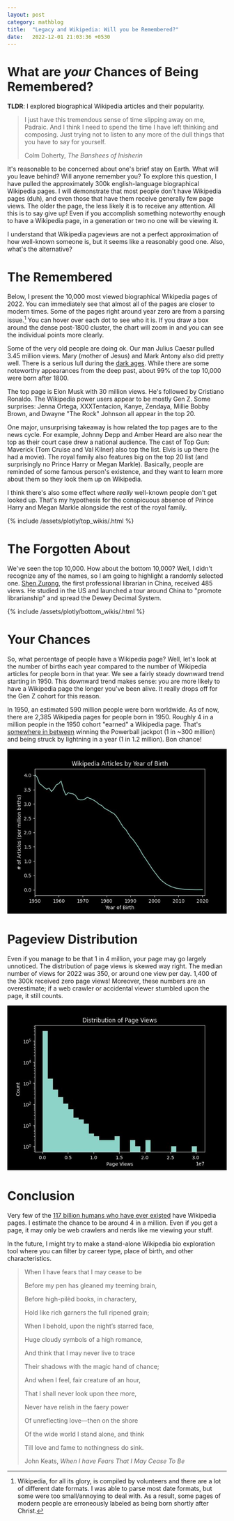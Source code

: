 ```yaml
---
layout: post
category: mathblog
title:  "Legacy and Wikipedia: Will you be Remembered?"
date:   2022-12-01 21:03:36 +0530
---
```

# What are *your* Chances of Being Remembered?
__TLDR__: I explored biographical Wikipedia articles and their popularity.

> I just have this tremendous sense of time slipping away on me, Padraic. And I think I need to spend the time I have left thinking and composing. Just trying not to listen to any more of the dull things that you have to say for yourself. 
> 
> Colm Doherty, *The Banshees of Inisherin*

It's reasonable to be concerned about one's brief stay on Earth. What will you leave behind? Will anyone remember you? To explore this question, I have pulled the approximately 300k english-language biographical Wikipedia pages. I will demonstrate that most people don't have Wikipedia pages (duh), and even those that have them receive generally few page views. The older the page, the less likely it is to receive any attention. All this is to say give up! Even if you accomplish something noteworthy enough to have a Wikipedia page, in a generation or two no one will be viewing it.

I understand that Wikipedia pageviews are not a perfect approximation of how well-known someone is, but it seems like a reasonably good one. Also, what's the alternative? 

# The Remembered
Below, I present the 10,000 most viewed biographical Wikipedia pages of 2022. You can immediately see that almost all of the pages are closer to modern times. Some of the pages right around year zero are from a parsing issue.[^1] You can hover over each dot to see who it is. If you draw a box around the dense post-1800 cluster, the chart will zoom in and you can see the individual points more clearly.

Some of the very old people are doing ok. Our man Julius Caesar pulled 3.45 million views. Mary (mother of Jesus) and Mark Antony also did pretty well. There is a serious lull during the [dark ages](https://en.wikipedia.org/wiki/Dark_Ages_(historiography)). While there are some noteworthy appearances from the deep past, about 99% of the top 10,000 were born after 1800. 

The top page is Elon Musk with 30 million views. He's followed by Cristiano Ronaldo. The Wikipedia power users appear to be mostly Gen Z. Some surprises: Jenna Ortega, XXXTentacion, Kanye, Zendaya, Millie Bobby Brown, and Dwayne "The Rock" Johnson all appear in the top 20.

One major, unsurprising takeaway is how related the top pages are to the news cycle. For example, Johnny Depp and Amber Heard are also near the top as their court case drew a national audience. The cast of Top Gun: Maverick (Tom Cruise and Val Kilner) also top the list. Elvis is up there (he had a movie). The royal family also features big on the top 20 list (and surprisingly no Prince Harry or Megan Markle). Basically, people are reminded of some famous person's existence, and they want to learn more about them so they look them up on Wikipedia.

I think there's also some effect where *really* well-known people don't get looked up. That's my hypothesis for the conspicuous absence of Prince Harry and Megan Markle alongside the rest of the royal family. 

[^1]: Wikipedia, for all its glory, is compiled by volunteers and there are a lot of different date formats. I was able to parse most date formats, but some were too small/annoying to deal with. As a result, some pages of modern people are erroneously labeled as being born shortly after Christ.

{% include /assets/plotly/top_wikis/.html %}

# The Forgotten About
We've seen the top 10,000. How about the bottom 10,000? Well, I didn't recognize any of the names, so I am going to highlight a randomly selected one. [Shen Zurong](https://en.wikipedia.org/wiki/Shen_Zurong), the first professional librarian in China, received 485 views. He studied in the US and launched a tour around China to "promote librarianship" and spread the Dewey Decimal System. 

{% include /assets/plotly/bottom_wikis/.html %}


# Your Chances

So, what percentage of people have a Wikipedia page? Well, let's look at the number of births each year compared to the number of Wikipedia articles for people born in that year. We see a fairly steady downward trend starting in 1950. This downward trend makes sense: you are more likely to have a Wikipedia page the longer you've been alive. It really drops off for the Gen Z cohort for this reason.

In 1950, an estimated 590 million people were born worldwide. As of now, there are 2,385 Wikipedia pages for people born in 1950. Roughly 4 in a million people in the 1950 cohort "earned" a Wikipedia page. That's [somewhere in between](https://www.investopedia.com/managing-wealth/worth-playing-lottery/#:~:text=For%20example%2C%20the%20odds%20of,bee%20sting%20during%20your%20lifetime) winning the Powerball jackpot (1 in ~300 million) and being struck by lightning in a year (1 in 1.2 million). Bon chance!

![Wikipedia Pages per Million Births](/assets/wikipedia/wikis_per_million.jpeg)

# Pageview Distribution
Even if you manage to be that 1 in 4 million, your page may go largely unnoticed. The distribution of page views is skewed way right. The median number of views for 2022 was 350, or around one view per day. 1,400 of the 300k received zero page views! Moreover, these numbers are an overestimate; if a web crawler or accidental viewer stumbled upon the page, it still counts. 

![Wikipedia Pages per Million Births](/assets/wikipedia/pageview_distribution.jpeg)

# Conclusion
Very few of the [117 billion humans who have ever existed](https://www.prb.org/articles/how-many-people-have-ever-lived-on-earth/#:~:text=No%20demographic%20data%20exist%20for,ever%20been%20born%20on%20Earth.) have Wikipedia pages. I estimate the chance to be around 4 in a million. Even if you get a page, it may only be web crawlers and nerds like me viewing your stuff. 

In the future, I might try to make a stand-alone Wikipedia bio exploration tool where you can filter by career type, place of birth, and other characteristics.

> When I have fears that I may cease to be
> 
> Before my pen has gleaned my teeming brain,
> 
> Before high-pilèd books, in charactery,
>
> Hold like rich garners the full ripened grain;
> 
> When I behold, upon the night’s starred face,
> 
> Huge cloudy symbols of a high romance,
> 
> And think that I may never live to trace
> 
> Their shadows with the magic hand of chance;
> 
> And when I feel, fair creature of an hour,
> 
> That I shall never look upon thee more,
> 
> Never have relish in the faery power
> 
> Of unreflecting love—then on the shore
> 
> Of the wide world I stand alone, and think
> 
> Till love and fame to nothingness do sink.
> 
> John Keats, *When I have Fears That I May Cease To Be*
